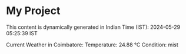 # My Project

This content is dynamically generated in Indian Time (IST): 2024-05-29 05:25:39 IST


Current Weather in Coimbatore:
Temperature: 24.88 °C
Condition: mist
